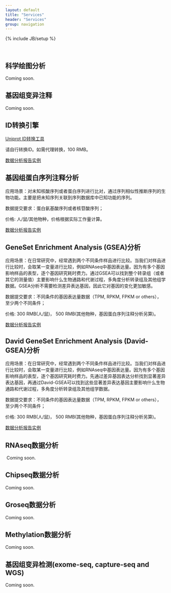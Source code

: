 ```yaml
---
layout: default
title: "Services"
header: "Services"
group: navigation
---
```

{% include JB/setup %}

&nbsp;

## 科学绘图分析

 Coming soon.
  
## 基因组变异注释

 Coming soon.

## ID转换引擎

 [Uniprot ID转换工具](http://www.uniprot.org/uploadlists/)
 
 请自行转换ID。如需代理转换，100 RMB。
 
 [数据分析报告实例]()
 
## 基因组蛋白序列注释分析

  应用场景：对未知核酸序列或者蛋白序列进行比对，通过序列相似性推断序列的生物功能。主要是把未知序列关联到序列数据库中已知功能的序列。
  
  数据提交要求：蛋白氨基酸序列或者核苷酸序列；
  
  价格: 人/鼠/其他物种，价格根据实际工作量计算。
  
  [数据分析报告实例]()
  
## GeneSet Enrichment Analysis (GSEA)分析

  应用场景：在日常研究中，经常遇到两个不同条件样品进行比较。当我们对样品进行比较时，会取某一变量进行比较，例如RNAseq中基因表达量。因为有多个基因影响样品的表型，逐个基因研究耗时费力。通过GSEA可以找到整个转录组（或者其它的测量值）主要影响什么生物通路和代谢过程，多角度分析转录组及其他组学数据。GSEA分析不需要检测差异表达基因，因此它对基因的变化更加敏感。
  
  数据提交要求：不同条件的基因表达量数据（TPM, RPKM, FPKM or others），至少两个不同条件；
  
  价格: 300 RMB(人/鼠)， 500 RMB(其他物种，基因蛋白序列注释分析另算)。
  
  [数据分析报告实例]()
  
## David GeneSet Enrichment Analysis (David-GSEA)分析

  应用场景：在日常研究中，经常遇到两个不同条件样品进行比较。当我们对样品进行比较时，会取某一变量进行比较，例如RNAseq中基因表达量。因为有多个基因影响样品的表型，逐个基因研究耗时费力。先通过差异基因表达分析找到显著差异表达基因，再通过David-GSEA可以找到这些显著差异表达基因主要影响什么生物通路和代谢过程，多角度分析转录组及其他组学数据。
  
  数据提交要求：不同条件的基因表达量数据（TPM, RPKM, FPKM or others），至少两个不同条件；
  
  价格: 300 RMB(人/鼠)， 500 RMB(其他物种，基因蛋白序列注释分析另算)。
  
  [数据分析报告实例]()
  
## RNAseq数据分析

  Coming soon.
  
## Chipseq数据分析

  Coming soon.
  
## Groseq数据分析

  Coming soon.
  
## Methylation数据分析

 Coming soon.
  
## 基因组变异检测(exome-seq, capture-seq and WGS)

 Coming soon.
 
 
